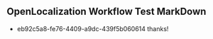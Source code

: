 ## OpenLocalization Workflow Test MarkDown
* eb92c5a8-fe76-4409-a9dc-439f5b060614 thanks!

<!--HONumber=Aug16_HO1-->


